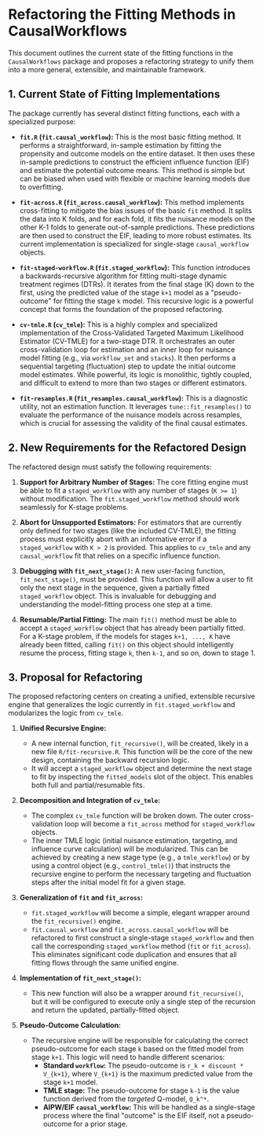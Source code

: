 # Refactoring the Fitting Methods in CausalWorkflows

This document outlines the current state of the fitting functions in the `CausalWorkflows` package and proposes a refactoring strategy to unify them into a more general, extensible, and maintainable framework.

## 1. Current State of Fitting Implementations

The package currently has several distinct fitting functions, each with a specialized purpose:

-   **`fit.R` (`fit.causal_workflow`):** This is the most basic fitting method. It performs a straightforward, in-sample estimation by fitting the propensity and outcome models on the entire dataset. It then uses these in-sample predictions to construct the efficient influence function (EIF) and estimate the potential outcome means. This method is simple but can be biased when used with flexible or machine learning models due to overfitting.

-   **`fit-across.R` (`fit_across.causal_workflow`):** This method implements cross-fitting to mitigate the bias issues of the basic `fit` method. It splits the data into K folds, and for each fold, it fits the nuisance models on the other K-1 folds to generate out-of-sample predictions. These predictions are then used to construct the EIF, leading to more robust estimates. Its current implementation is specialized for single-stage `causal_workflow` objects.

-   **`fit-staged-workflow.R` (`fit.staged_workflow`):** This function introduces a backwards-recursive algorithm for fitting multi-stage dynamic treatment regimes (DTRs). It iterates from the final stage (K) down to the first, using the predicted value of the stage `k+1` model as a "pseudo-outcome" for fitting the stage `k` model. This recursive logic is a powerful concept that forms the foundation of the proposed refactoring.

-   **`cv-tmle.R` (`cv_tmle`):** This is a highly complex and specialized implementation of the Cross-Validated Targeted Maximum Likelihood Estimator (CV-TMLE) for a two-stage DTR. It orchestrates an outer cross-validation loop for estimation and an inner loop for nuisance model fitting (e.g., via `workflow_set` and `stacks`). It then performs a sequential targeting (fluctuation) step to update the initial outcome model estimates. While powerful, its logic is monolithic, tightly coupled, and difficult to extend to more than two stages or different estimators.

-   **`fit-resamples.R` (`fit_resamples.causal_workflow`):** This is a diagnostic utility, not an estimation function. It leverages `tune::fit_resamples()` to evaluate the performance of the nuisance models across resamples, which is crucial for assessing the validity of the final causal estimates.

## 2. New Requirements for the Refactored Design

The refactored design must satisfy the following requirements:

1.  **Support for Arbitrary Number of Stages:** The core fitting engine must be able to fit a `staged_workflow` with any number of stages (`K >= 1`) without modification. The `fit.staged_workflow` method should work seamlessly for K-stage problems.

2.  **Abort for Unsupported Estimators:** For estimators that are currently only defined for two stages (like the included CV-TMLE), the fitting process must explicitly abort with an informative error if a `staged_workflow` with `K > 2` is provided. This applies to `cv_tmle` and any `causal_workflow` fit that relies on a specific influence function.

3.  **Debugging with `fit_next_stage()`:** A new user-facing function, `fit_next_stage()`, must be provided. This function will allow a user to fit only the next stage in the sequence, given a partially fitted `staged_workflow` object. This is invaluable for debugging and understanding the model-fitting process one step at a time.

4.  **Resumable/Partial Fitting:** The main `fit()` method must be able to accept a `staged_workflow` object that has already been partially fitted. For a K-stage problem, if the models for stages `k+1, ..., K` have already been fitted, calling `fit()` on this object should intelligently resume the process, fitting stage `k`, then `k-1`, and so on, down to stage 1.

## 3. Proposal for Refactoring

The proposed refactoring centers on creating a unified, extensible recursive engine that generalizes the logic currently in `fit.staged_workflow` and modularizes the logic from `cv_tmle`.

1.  **Unified Recursive Engine:**
    -   A new internal function, `fit_recursive()`, will be created, likely in a new file `R/fit-recursive.R`. This function will be the core of the new design, containing the backward recursion logic.
    -   It will accept a `staged_workflow` object and determine the next stage to fit by inspecting the `fitted_models` slot of the object. This enables both full and partial/resumable fits.

2.  **Decomposition and Integration of `cv_tmle`:**
    -   The complex `cv_tmle` function will be broken down. The outer cross-validation loop will become a `fit_across` method for `staged_workflow` objects.
    -   The inner TMLE logic (initial nuisance estimation, targeting, and influence curve calculation) will be modularized. This can be achieved by creating a new stage type (e.g., a `tmle_workflow`) or by using a control object (e.g., `control_tmle()`) that instructs the recursive engine to perform the necessary targeting and fluctuation steps after the initial model fit for a given stage.

3.  **Generalization of `fit` and `fit_across`:**
    -   `fit.staged_workflow` will become a simple, elegant wrapper around the `fit_recursive()` engine.
    -   `fit.causal_workflow` and `fit_across.causal_workflow` will be refactored to first construct a single-stage `staged_workflow` and then call the corresponding `staged_workflow` method (`fit` or `fit_across`). This eliminates significant code duplication and ensures that all fitting flows through the same unified engine.

4.  **Implementation of `fit_next_stage()`:**
    -   This new function will also be a wrapper around `fit_recursive()`, but it will be configured to execute only a single step of the recursion and return the updated, partially-fitted object.

5.  **Pseudo-Outcome Calculation:**
    -   The recursive engine will be responsible for calculating the correct pseudo-outcome for each stage `k` based on the fitted model from stage `k+1`. This logic will need to handle different scenarios:
        -   **Standard `workflow`:** The pseudo-outcome is `r_k + discount * V_{k+1}`, where `V_{k+1}` is the maximum predicted value from the stage `k+1` model.
        -   **TMLE stage:** The pseudo-outcome for stage `k-1` is the value function derived from the *targeted* Q-model, `Q_k^*`.
        -   **AIPW/EIF `causal_workflow`:** This will be handled as a single-stage process where the final "outcome" is the EIF itself, not a pseudo-outcome for a prior stage.
